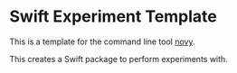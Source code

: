 # Swift Experiment Template

This is a template for the command line tool [novy](https://github.com/elegantchaos/Novy).

This creates a Swift package to perform experiments with.
